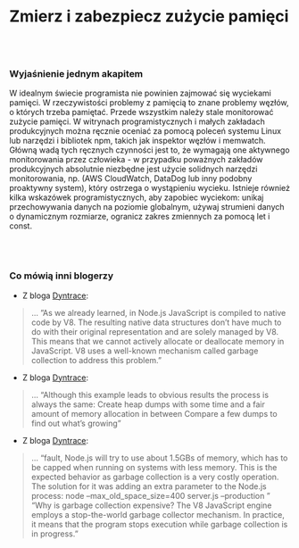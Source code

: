 # Zmierz i zabezpiecz zużycie pamięci

<br/><br/>

### Wyjaśnienie jednym akapitem

W idealnym świecie programista nie powinien zajmować się wyciekami pamięci. W rzeczywistości problemy z pamięcią to znane problemy węzłów, o których trzeba pamiętać. Przede wszystkim należy stale monitorować zużycie pamięci. W witrynach programistycznych i małych zakładach produkcyjnych można ręcznie oceniać za pomocą poleceń systemu Linux lub narzędzi i bibliotek npm, takich jak inspektor węzłów i memwatch. Główną wadą tych ręcznych czynności jest to, że wymagają one aktywnego monitorowania przez człowieka - w przypadku poważnych zakładów produkcyjnych absolutnie niezbędne jest użycie solidnych narzędzi monitorowania, np. (AWS CloudWatch, DataDog lub inny podobny proaktywny system), który ostrzega o wystąpieniu wycieku. Istnieje również kilka wskazówek programistycznych, aby zapobiec wyciekom: unikaj przechowywania danych na poziomie globalnym, używaj strumieni danych o dynamicznym rozmiarze, ogranicz zakres zmiennych za pomocą let i const.

<br/><br/>

### Co mówią inni blogerzy

* Z bloga [Dyntrace](http://apmblog.dynatrace.com/):
> ... ”As we already learned, in Node.js JavaScript is compiled to native code by V8. The resulting native data structures don’t have much to do with their original representation and are solely managed by V8. This means that we cannot actively allocate or deallocate memory in JavaScript. V8 uses a well-known mechanism called garbage collection to address this problem.”

* Z bloga [Dyntrace](http://blog.argteam.com/coding/hardening-node-js-for-production-part-2-using-nginx-to-avoid-node-js-load):
> ... “Although this example leads to obvious results the process is always the same:
Create heap dumps with some time and a fair amount of memory allocation in between
Compare a few dumps to find out what’s growing”

* Z bloga [Dyntrace](http://blog.argteam.com/coding/hardening-node-js-for-production-part-2-using-nginx-to-avoid-node-js-load):
> ... “fault, Node.js will try to use about 1.5GBs of memory, which has to be capped when running on systems with less memory. This is the expected behavior as garbage collection is a very costly operation.
The solution for it was adding an extra parameter to the Node.js process:
node –max_old_space_size=400 server.js –production ”
“Why is garbage collection expensive? The V8 JavaScript engine employs a stop-the-world garbage collector mechanism. In practice, it means that the program stops execution while garbage collection is in progress.”
